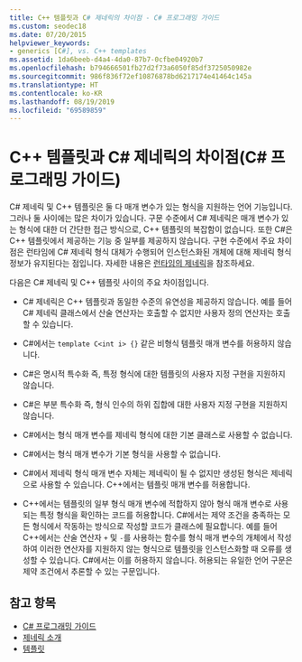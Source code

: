 ```yaml
---
title: C++ 템플릿과 C# 제네릭의 차이점 - C# 프로그래밍 가이드
ms.custom: seodec18
ms.date: 07/20/2015
helpviewer_keywords:
- generics [C#], vs. C++ templates
ms.assetid: 1da6beeb-d4a4-4da0-87b7-0cfbe04920b7
ms.openlocfilehash: b794666501fb27d2f73a6050f85df3725050982e
ms.sourcegitcommit: 986f836f72ef10876878bd6217174e41464c145a
ms.translationtype: HT
ms.contentlocale: ko-KR
ms.lasthandoff: 08/19/2019
ms.locfileid: "69589859"
---
```

# <a name="differences-between-c-templates-and-c-generics-c-programming-guide"></a>C++ 템플릿과 C# 제네릭의 차이점(C# 프로그래밍 가이드)
C# 제네릭 및 C++ 템플릿은 둘 다 매개 변수가 있는 형식을 지원하는 언어 기능입니다. 그러나 둘 사이에는 많은 차이가 있습니다. 구문 수준에서 C# 제네릭은 매개 변수가 있는 형식에 대한 더 간단한 접근 방식으로, C++ 템플릿의 복잡함이 없습니다. 또한 C#은 C++ 템플릿에서 제공하는 기능 중 일부를 제공하지 않습니다. 구현 수준에서 주요 차이점은 런타임에 C# 제네릭 형식 대체가 수행되어 인스턴스화된 개체에 대해 제네릭 형식 정보가 유지된다는 점입니다. 자세한 내용은 [런타임의 제네릭](./generics-in-the-run-time.md)을 참조하세요.  
  
 다음은 C# 제네릭 및 C++ 템플릿 사이의 주요 차이점입니다.  
  
- C# 제네릭은 C++ 템플릿과 동일한 수준의 유연성을 제공하지 않습니다. 예를 들어 C# 제네릭 클래스에서 산술 연산자는 호출할 수 없지만 사용자 정의 연산자는 호출할 수 있습니다.  
  
- C#에서는 `template C<int i> {}` 같은 비형식 템플릿 매개 변수를 허용하지 않습니다.  
  
- C#은 명시적 특수화 즉, 특정 형식에 대한 템플릿의 사용자 지정 구현을 지원하지 않습니다.  
  
- C#은 부분 특수화 즉, 형식 인수의 하위 집합에 대한 사용자 지정 구현을 지원하지 않습니다.  
  
- C#에서는 형식 매개 변수를 제네릭 형식에 대한 기본 클래스로 사용할 수 없습니다.  
  
- C#에서는 형식 매개 변수가 기본 형식을 사용할 수 없습니다.  
  
- C#에서 제네릭 형식 매개 변수 자체는 제네릭이 될 수 없지만 생성된 형식은 제네릭으로 사용할 수 있습니다. C++에서는 템플릿 매개 변수를 허용합니다.  
  
- C++에서는 템플릿의 일부 형식 매개 변수에 적합하지 않아 형식 매개 변수로 사용되는 특정 형식을 확인하는 코드를 허용합니다. C#에서는 제약 조건을 충족하는 모든 형식에서 작동하는 방식으로 작성할 코드가 클래스에 필요합니다. 예를 들어 C++에서는 산술 연산자 `+` 및 `-`를 사용하는 함수를 형식 매개 변수의 개체에서 작성하여 이러한 연산자를 지원하지 않는 형식으로 템플릿을 인스턴스화할 때 오류를 생성할 수 있습니다. C#에서는 이를 허용하지 않습니다. 허용되는 유일한 언어 구문은 제약 조건에서 추론할 수 있는 구문입니다.  
  
## <a name="see-also"></a>참고 항목

- [C# 프로그래밍 가이드](../index.md)
- [제네릭 소개](./index.md)
- [템플릿](/cpp/cpp/templates-cpp)
